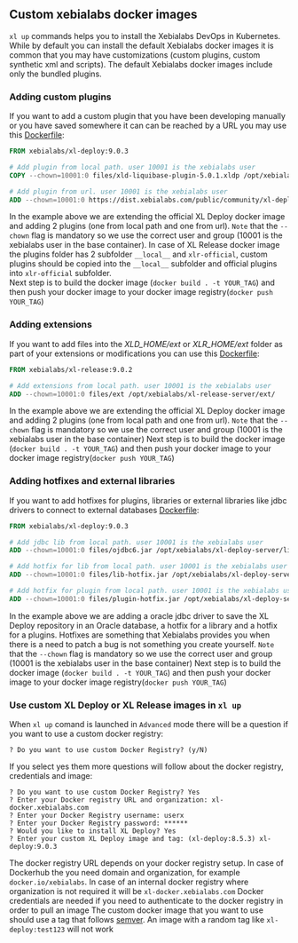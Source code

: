 ## Custom xebialabs docker images

`xl up` commands helps you to install the Xebialabs DevOps in Kubernetes. While by default you can install the default Xebialabs docker images it is common 
that you may have customizations (custom plugins, custom synthetic xml and scripts). The default Xebialabs docker images include only the bundled plugins.

### Adding custom plugins

If you want to add a custom plugin that you have been developing manually or you have saved somewhere it can can be reached by a URL you may use this [Dockerfile](plugins/Dockerfile):

```dockerfile
FROM xebialabs/xl-deploy:9.0.3

# Add plugin from local path. user 10001 is the xebialabs user
COPY --chown=10001:0 files/xld-liquibase-plugin-5.0.1.xldp /opt/xebialabs/xl-deploy-server/default-plugins/

# Add plugin from url. user 10001 is the xebialabs user
ADD --chown=10001:0 https://dist.xebialabs.com/public/community/xl-deploy/command2-plugin/3.9.1-1/command2-plugin-3.9.1-1.jar /opt/xebialabs/xl-deploy-server/default-plugins/

``` 

In the example above we are extending the  official XL Deploy docker image and adding 2 plugins (one from local path and one from url). `Note` that the `--chown` flag is mandatory so we  use the correct user and group (10001 is the xebialabs user in the base container). In case of XL Release docker image the plugins folder has 2 subfolder ``__local__`` and ``xlr-official``, custom plugins should be copied into the ``__local__`` subfolder and official plugins into ``xlr-official`` subfolder.  
Next step is to build the docker image (`docker build . -t YOUR_TAG`) and then push your docker image to your docker image registry(`docker push YOUR_TAG`)

### Adding extensions

If you want to add files into the *XLD_HOME/ext* or *XLR_HOME/ext* folder as part of your extensions or modifications you can use this  [Dockerfile](extensions/Dockerfile):

```dockerfile
FROM xebialabs/xl-release:9.0.2

# Add extensions from local path. user 10001 is the xebialabs user
ADD --chown=10001:0 files/ext /opt/xebialabs/xl-release-server/ext/
``` 

In the example above we are extending the  official XL Deploy docker image and adding 2 plugins (one from local path and one from url). `Note` that the `--chown` flag is mandatory so we  use the correct user and group (10001 is the xebialabs user in the base container)
Next step is to build the docker image (`docker build . -t YOUR_TAG`) and then push your docker image to your docker image registry(`docker push YOUR_TAG`)

### Adding hotfixes and external libraries 

If you want to add hotfixes for plugins, libraries or external libraries like jdbc drivers to connect to external databases  [Dockerfile](lib-hotfix/Dockerfile):

```dockerfile
FROM xebialabs/xl-deploy:9.0.3

# Add jdbc lib from local path. user 10001 is the xebialabs user
ADD --chown=10001:0 files/ojdbc6.jar /opt/xebialabs/xl-deploy-server/lib/

# Add hotfix for lib from local path. user 10001 is the xebialabs user
ADD --chown=10001:0 files/lib-hotfix.jar /opt/xebialabs/xl-deploy-server/hotfix/lib/

# Add hotfix for plugin from local path. user 10001 is the xebialabs user
ADD --chown=10001:0 files/plugin-hotfix.jar /opt/xebialabs/xl-deploy-server/hotfix/plugins/
``` 

In the example above we are adding a oracle jdbc driver to save the XL Deploy repository in an Oracle database, a hotfix for a library and a hotfix for a plugins. Hotfixes are something that Xebialabs provides you when there is a need to patch a bug is not something you create yourself. `Note` that the `--chown` flag is mandatory so we  use the correct user and group (10001 is the xebialabs user in the base container)
Next step is to build the docker image (`docker build . -t YOUR_TAG`) and then push your docker image to your docker image registry(`docker push YOUR_TAG`)


### Use custom XL Deploy or XL Release images in `xl up` 

When `xl up` comand is launched in `Advanced` mode there will be a question if you want to use a custom docker registry:

```$xslt
? Do you want to use custom Docker Registry? (y/N)
```

If you select yes them more questions will follow about the docker registry, credentials and image:

```$xslt
? Do you want to use custom Docker Registry? Yes
? Enter your Docker registry URL and organization: xl-docker.xebialabs.com
? Enter your Docker Registry username: userx
? Enter your Docker Registry password: ******
? Would you like to install XL Deploy? Yes
? Enter your custom XL Deploy image and tag: (xl-deploy:8.5.3) xl-deploy:9.0.3
```

The docker registry URL depends on your docker registry setup. In case of Dockerhub the you need domain and organization, for example `docker.io/xebialabs`. In case of an internal docker registry where organization is not required it  will be `xl-docker.xebialabs.com`
Docker credentials are needed if you need to authenticate to the docker registry in order to pull an image
The custom docker image that you want to use should use a tag that follows [semver](https://semver.org/). An image with a random tag like `xl-deploy:test123` will not work

